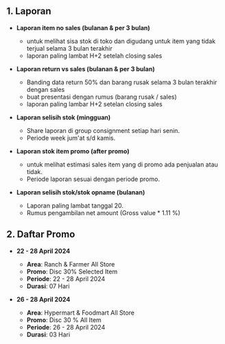 ## 1. Laporan

- **Laporan item no sales (bulanan & per 3 bulan)**
	- untuk melihat sisa stok di toko dan digudang untuk item yang tidak terjual selama 3 bulan terakhir
	- laporan paling lambat H+2 setelah closing sales

- **Laporan return vs sales (bulanan & per 3 bulan)**
  - Banding data return 50% dan barang rusak selama 3 bulan terakhir dengan sales
  - buat presentasi dengan rumus (barang rusak / sales)
  - laporan paling lambar H+2 setelan closing sales

- **Laporan selisih stok (mingguan)**
	- Share laporan di group consignment setiap hari senin.
	- Periode week jum'at s/d kamis.

- **Laporan stok item promo (after promo)**
	- untuk melihat estimasi sales item yang di promo ada penjualan atau tidak.
	- Periode laporan sesuai dengan periode promo.

- **Laporan selisih stok/stok opname (bulanan)**
	- Laporan paling lambat tanggal 20.
	- Rumus pengambilan net amount (Gross value * 1.11 %)


## 2. Daftar Promo

- **22 - 28 April 2024**
	- **Area**: Ranch & Farmer All Store
	- **Promo**: Disc 30% Selected Item
	- **Periode**: 22 - 28 April 2024
	- **Durasi**: 07 Hari

- **26 - 28 April 2024**
	- **Area**: Hypermart & Foodmart All Store
	- **Promo**: Disc 30 % All Item
	- **Periode**: 26 - 28 April 2024
	- **Durasi**: 03 Hari
